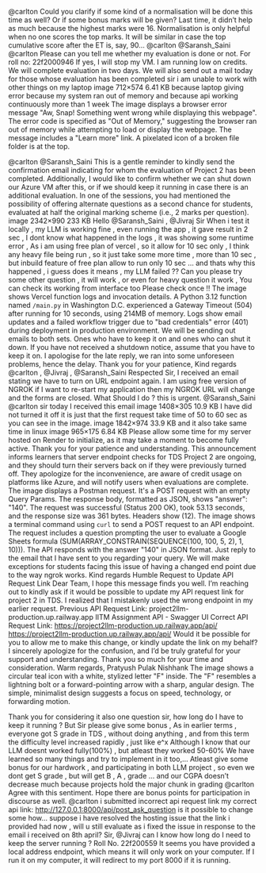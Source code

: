 @carlton Could you clarify if some kind of a normalisation will be done this time as well? Or if some bonus marks will be given? Last time, it didn’t help as much because the highest marks were 16.
Normalisation is only helpful when no one scores the top marks.
It will be similar in case the top cumulative score after the ET is, say, 90… @carlton
@Saransh_Saini @carlton Please can you tell me whether my evaluation is done or not. For roll no: 22f2000946 If yes, I will stop my VM. I am running low on credits.
We will complete evaluation in two days. We will also send out a mail today for those whose evaluation has been completed
sir i am unable to work with other things on my laptop image 712×574 6.41 KB because laptop giving error because my system ran out of memory and because api working continuously more than 1 week
The image displays a browser error message "Aw, Snap! Something went wrong while displaying this webpage". The error code is specified as "Out of Memory," suggesting the browser ran out of memory while attempting to load or display the webpage. The message includes a "Learn more" link. A pixelated icon of a broken file folder is at the top.

@carlton @Saransh_Saini This is a gentle reminder to kindly send the confirmation email indicating for whom the evaluation of Project 2 has been completed. Additionally, I would like to confirm whether we can shut down our Azure VM after this, or if we should keep it running in case there is an additional evaluation. In one of the sessions, you had mentioned the possibility of offering alternate questions as a second chance for students, evaluated at half the original marking scheme (i.e., 2 marks per question).
image 2342×990 233 KB Hello @Saransh_Saini , @Jivraj Sir When i test it locally , my LLM is working fine , even running the app , it gave result in 2 sec , I dont know what happened in the logs , it was showing some runtime error , As i am using free plan of vercel , so it allow for 10 sec only , I think any heavy file being run , so it just take some more time , more than 10 sec , but inbuild feature of free plan allow to run only 10 sec … and thats why this happened , i guess does it means , my LLM failed ?? Can you please try some other question , it will work , or even for heavy question it work , You can check its working from interface too Please check once !!
The image shows Vercel function logs and invocation details. A Python 3.12 function named `/main.py` in Washington D.C. experienced a Gateway Timeout (504) after running for 10 seconds, using 214MB of memory. Logs show email updates and a failed workflow trigger due to "bad credentials" error (401) during deployment in production environment.
We will be sending out emails to both sets. Ones who have to keep it on and ones who can shut it down. If you have not received a shutdown notice, assume that you have to keep it on. I apologise for the late reply, we ran into some unforeseen problems, hence the delay. Thank you for your patience, Kind regards
@carlton , @Jivraj , @Saransh_Saini Respected Sir, I received an email stating we have to turn on URL endpoint again. I am using free version of NGROK if I want to re-start my application then my NGROK URL  will change and the forms are closed. What Should I do ? this is urgent.
@Saransh_Saini @carlton sir today I received this email image 1408×305 10.9 KB I have did not turned it off it is just that the first request take time of 50 to 60 sec as you can see in the image. image 1842×974 33.9 KB and it also take same time in linux image 965×175 6.84 KB Please allow some time for my server hosted on Render to initialize, as it may take a moment to become fully active. Thank you for your patience and understanding.
This announcement informs learners that server endpoint checks for TDS Project 2 are ongoing, and they should turn their servers back on if they were previously turned off.  They apologize for the inconvenience, are aware of credit usage on platforms like Azure, and will notify users when evaluations are complete.
The image displays a Postman request. It's a POST request with an empty Query Params. The response body, formatted as JSON, shows "answer": "140". The request was successful (Status 200 OK), took 53.13 seconds, and the response size was 361 bytes.  Headers show (12).
The image shows a terminal command using `curl` to send a POST request to an API endpoint. The request includes a question prompting the user to evaluate a Google Sheets formula (SUM(ARRAY_CONSTRAIN(SEQUENCE(100, 100, 5, 2), 1, 10))). The API responds with the answer "140" in JSON format.
Just reply to the email that I have sent to you regarding your query. We will make exceptions for students facing this issue of having a changed end point due to the way ngrok works. Kind regards
Humble Request to Update API Request Link Dear Team, I hope this message finds you well. I’m reaching out to kindly ask if it would be possible to update my API request link for project 2 in TDS. I realized that I mistakenly used the wrong endpoint in my earlier request. Previous API Request Link: project2llm-production.up.railway.app IITM Assignment API - Swagger UI Correct API Request Link: https://project2llm-production.up.railway.app/api/ https://project2llm-production.up.railway.app/api/ Would it be possible for you to allow me to make this change, or kindly update the link on my behalf? I sincerely apologize for the confusion, and I’d be truly grateful for your support and understanding. Thank you so much for your time and consideration. Warm regards, Pratyush Pulak Nishhank
The image shows a circular teal icon with a white, stylized letter "F" inside. The "F" resembles a lightning bolt or a forward-pointing arrow with a sharp, angular design. The simple, minimalist design suggests a focus on speed, technology, or forwarding motion.

Thank you for considering it also one question sir, how long do I have to keep it running ?
But Sir please give some bonus , As in earlier terms , everyone got S grade in TDS , without doing anything , and from this term the difficulty level increased rapidly , just like e^x Although I know that our LLM doesnt worked fully(100%) , but atleast they worked 50-60% We have learned so many things  and try to implement in it too,… Atleast give some bonus for our hardwork , and participating in both LLM project , so even we dont get S grade , but will get B , A , grade … and our CGPA doesn’t decrease much because projects hold the major chunk in grading @carlton
Agree with this sentiment. Hope there are bonus points for participation in discourse as well.
@carlton i submitted incorrect api request link my correct api link: http://127.0.0.1:8000/api/post_ask_question is it possible to change some how…
suppose i have resolved the hosting issue that the link i provided had now , will u still evaluate as i fixed the issue in response to the email i received on 8th april?
Sir, @Jivraj can I know how long do I need to keep the server running ? Roll No. 22f200559
It seems you have provided a local address endpoint, which means it will only work on your computer. If I run it on my computer, it will redirect to my port 8000 if it is running.
